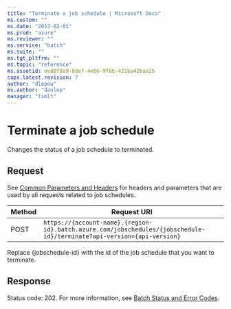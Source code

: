 ```yaml
---
title: "Terminate a job schedule | Microsoft Docs"
ms.custom: ""
ms.date: "2017-02-01"
ms.prod: "azure"
ms.reviewer: ""
ms.service: "batch"
ms.suite: ""
ms.tgt_pltfrm: ""
ms.topic: "reference"
ms.assetid: eed8f8e9-0def-4e06-9f8b-421ba42baa2b
caps.latest.revision: 7
author: "dlepow"
ms.author: "danlep"
manager: "timlt"
---
```

# Terminate a job schedule
  Changes the status of a job schedule to terminated.  
  
## Request  
 See [Common Parameters and Headers](../batchservice/common-parameters-and-headers.md) for headers and parameters that are used by all requests related to job schedules.  
  
|Method|Request URI|  
|------------|-----------------|  
|POST|`https://{account-name}.{region-id}.batch.azure.com/jobschedules/{jobschedule-id}/terminate?api-version={api-version}`|  
  
 Replace {jobschedule-id} with the id of the job schedule that you want to terminate.  
  
## Response  
 Status code: 202. For more information, see [Batch Status and Error Codes](../batchservice/batch-status-and-error-codes.md).  
  
  